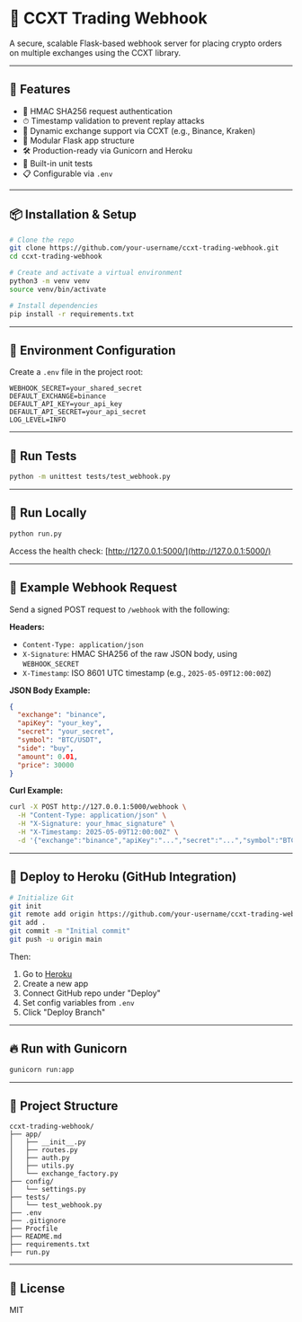 
# 🚀 CCXT Trading Webhook

A secure, scalable Flask-based webhook server for placing crypto orders on multiple exchanges using the CCXT library.

---

## 🔧 Features

- 🔐 HMAC SHA256 request authentication
- ⏱ Timestamp validation to prevent replay attacks
- 🔁 Dynamic exchange support via CCXT (e.g., Binance, Kraken)
- 🧱 Modular Flask app structure
- 🛠 Production-ready via Gunicorn and Heroku
- 🧪 Built-in unit tests
- 📋 Configurable via `.env`

---

## 📦 Installation & Setup

```bash
# Clone the repo
git clone https://github.com/your-username/ccxt-trading-webhook.git
cd ccxt-trading-webhook

# Create and activate a virtual environment
python3 -m venv venv
source venv/bin/activate

# Install dependencies
pip install -r requirements.txt
```

---

## 🔐 Environment Configuration

Create a `.env` file in the project root:

```env
WEBHOOK_SECRET=your_shared_secret
DEFAULT_EXCHANGE=binance
DEFAULT_API_KEY=your_api_key
DEFAULT_API_SECRET=your_api_secret
LOG_LEVEL=INFO
```

---

## 🧪 Run Tests

```bash
python -m unittest tests/test_webhook.py
```

---

## 🧪 Run Locally

```bash
python run.py
```

Access the health check: [http://127.0.0.1:5000/](http://127.0.0.1:5000/)

---

## 📡 Example Webhook Request

Send a signed POST request to `/webhook` with the following:

**Headers:**

- `Content-Type: application/json`
- `X-Signature`: HMAC SHA256 of the raw JSON body, using `WEBHOOK_SECRET`
- `X-Timestamp`: ISO 8601 UTC timestamp (e.g., `2025-05-09T12:00:00Z`)

**JSON Body Example:**

```json
{
  "exchange": "binance",
  "apiKey": "your_key",
  "secret": "your_secret",
  "symbol": "BTC/USDT",
  "side": "buy",
  "amount": 0.01,
  "price": 30000
}
```

**Curl Example:**

```bash
curl -X POST http://127.0.0.1:5000/webhook \
  -H "Content-Type: application/json" \
  -H "X-Signature: your_hmac_signature" \
  -H "X-Timestamp: 2025-05-09T12:00:00Z" \
  -d '{"exchange":"binance","apiKey":"...","secret":"...","symbol":"BTC/USDT","side":"buy","amount":0.01,"price":30000}'
```

---

## 🚀 Deploy to Heroku (GitHub Integration)

```bash
# Initialize Git
git init
git remote add origin https://github.com/your-username/ccxt-trading-webhook.git
git add .
git commit -m "Initial commit"
git push -u origin main
```

Then:

1. Go to [Heroku](https://dashboard.heroku.com/)
2. Create a new app
3. Connect GitHub repo under "Deploy"
4. Set config variables from `.env`
5. Click "Deploy Branch"

---

## 🔥 Run with Gunicorn

```bash
gunicorn run:app
```

---

## 📁 Project Structure

```
ccxt-trading-webhook/
├── app/
│   ├── __init__.py
│   ├── routes.py
│   ├── auth.py
│   ├── utils.py
│   └── exchange_factory.py
├── config/
│   └── settings.py
├── tests/
│   └── test_webhook.py
├── .env
├── .gitignore
├── Procfile
├── README.md
├── requirements.txt
├── run.py
```

---

## 📄 License

MIT
